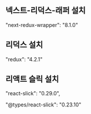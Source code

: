 ## 넥스트-리덕스-래퍼 설치

"next-redux-wrapper": "8.1.0"

## 리덕스 설치

"redux": "4.2.1"

## 리액트 슬릭 설치

"react-slick": "0.29.0",

"@types/react-slick": "0.23.10"
